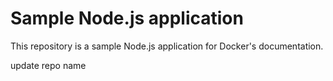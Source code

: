 # Sample Node.js application

This repository is a sample Node.js application for Docker's documentation.

update repo name